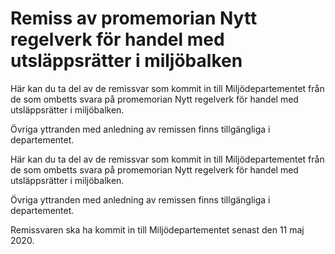 # Remiss av promemorian Nytt regelverk för handel med utsläppsrätter i miljöbalken

Här kan du ta del av de remissvar som kommit in till Miljödepartementet från de som ombetts svara på promemorian Nytt regelverk för handel med utsläppsrätter i miljöbalken.

Övriga yttranden med anledning av remissen finns tillgängliga i departementet.

Här kan du ta del av de remissvar som kommit in till Miljödepartementet från de som ombetts svara på promemorian Nytt regelverk för handel med utsläppsrätter i miljöbalken.

Övriga yttranden med anledning av remissen finns tillgängliga i departementet.

Remissvaren ska ha kommit in till Miljödepartementet senast den 11 maj 2020.
